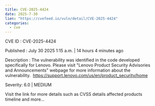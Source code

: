 ```yaml
--- 
title: CVE-2025-4424
date: 2025-7-30
lien: "https://cvefeed.io/vuln/detail/CVE-2025-4424"
categories:
  - cve
---
```


CVE ID : CVE-2025-4424

Published :  July 30
2025
1:15 a.m. | 14 hours
4 minutes ago

Description : The vulnerability was identified in the code developed specifically for Lenovo. Please visit "Lenovo Product Security Advisories and Announcements" webpage for more information about the vulnerability.  https://support.lenovo.com/us/en/product_security/home

Severity: 6.0 | MEDIUM

Visit the link for more details
such as CVSS details
affected products
timeline
and more...
